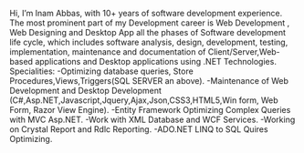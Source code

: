 Hi, I’m Inam Abbas, with 10+ years of software development experience. The most
prominent part of my Development career is Web Development , Web Designing and Desktop
App all the phases of Software development life cycle, which includes software analysis,
design, development, testing, implementation, maintenance and documentation of
Client/Server,Web-based applications and Desktop applications using .NET Technologies.
Specialities:
-Optimizing database queries, Store Procedures,Views,Triggers(SQL SERVER an above).
-Maintenance of Web Development and Desktop Development
 (C#,Asp.NET,Javascript,Jquery,Ajax,Json,CSS3,HTML5,Win form, Web Form, Razor View
Engine).
-Entity Framework Optimizing Complex Queries with MVC Asp.NET.
-Work with XML Database and WCF Services.
-Working on Crystal Report and Rdlc Reporting.
-ADO.NET LINQ to SQL Quires Optimizing.
